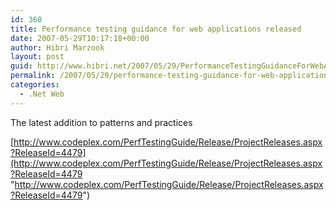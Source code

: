 ```yaml
---
id: 360
title: Performance testing guidance for web applications released
date: 2007-05-29T10:17:18+00:00
author: Hibri Marzook
layout: post
guid: http://www.hibri.net/2007/05/29/PerformanceTestingGuidanceForWebApplicationsReleased.aspx
permalink: /2007/05/29/performance-testing-guidance-for-web-applications-released/
categories:
  - .Net Web
---
```

The latest addition to patterns and practices

[http://www.codeplex.com/PerfTestingGuide/Release/ProjectReleases.aspx?ReleaseId=4479](http://www.codeplex.com/PerfTestingGuide/Release/ProjectReleases.aspx?ReleaseId=4479 "http://www.codeplex.com/PerfTestingGuide/Release/ProjectReleases.aspx?ReleaseId=4479")